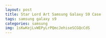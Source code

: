 ```yaml
---
layout: post
title: Star Lord Art Samsung Galaxy S9 Case
tags: samsung galaxy s9
categories: samsung
img: 1sKwKejLvWEPyLrPQmcJehiseSCGQcCdS
---
```


